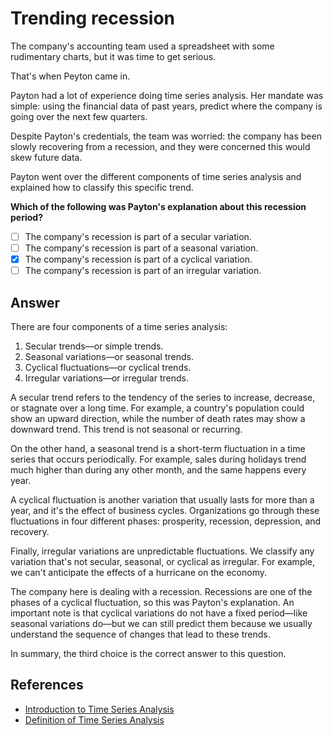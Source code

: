 # Trending recession

The company's accounting team used a spreadsheet with some rudimentary charts, but it was time to get serious.

That's when Peyton came in.

Payton had a lot of experience doing time series analysis. Her mandate was simple: using the financial data of past years, predict where the company is going over the next few quarters.

Despite Payton's credentials, the team was worried: the company has been slowly recovering from a recession, and they were concerned this would skew future data.

Payton went over the different components of time series analysis and explained how to classify this specific trend.

**Which of the following was Payton's explanation about this recession period?**

- [ ] The company's recession is part of a secular variation.
- [ ] The company's recession is part of a seasonal variation.
- [x] The company's recession is part of a cyclical variation.
- [ ] The company's recession is part of an irregular variation.

## Answer

There are four components of a time series analysis:

1. Secular trends—or simple trends.
2. Seasonal variations—or seasonal trends.
3. Cyclical fluctuations—or cyclical trends.
4. Irregular variations—or irregular trends.

A secular trend refers to the tendency of the series to increase, decrease, or stagnate over a long time. For example, a country's population could show an upward direction, while the number of death rates may show a downward trend. This trend is not seasonal or recurring.

On the other hand, a seasonal trend is a short-term fluctuation in a time series that occurs periodically. For example, sales during holidays trend much higher than during any other month, and the same happens every year.

A cyclical fluctuation is another variation that usually lasts for more than a year, and it's the effect of business cycles. Organizations go through these fluctuations in four different phases: prosperity, recession, depression, and recovery.

Finally, irregular variations are unpredictable fluctuations. We classify any variation that's not secular, seasonal, or cyclical as irregular. For example, we can't anticipate the effects of a hurricane on the economy.

The company here is dealing with a recession. Recessions are one of the phases of a cyclical fluctuation, so this was Payton's explanation. An important note is that cyclical variations do not have a fixed period—like seasonal variations do—but we can still predict them because we usually understand the sequence of changes that lead to these trends.

In summary, the third choice is the correct answer to this question.

## References

- [Introduction to Time Series Analysis](https://www.jigsawacademy.com/introduction-time-series-analysis/)
- [Definition of Time Series Analysis](https://www.toppr.com/guides/fundamentals-of-business-mathematics-and-statistics/time-series-analysis/definition-of-time-series-analysis/)
